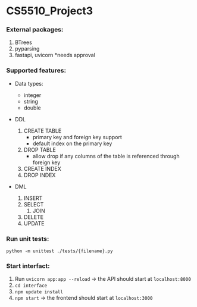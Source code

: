 # CS5510_Project3

### External packages:

1. BTrees
2. pyparsing
3. fastapi, uvicorn \*needs approval

### Supported features:

- Data types:

  - integer
  - string
  - double

- DDL

  1. CREATE TABLE
     - primary key and foreign key support
     - default index on the primary key
  2. DROP TABLE
     - allow drop if any columns of the table is referenced through foreign key
  3. CREATE INDEX
  4. DROP INDEX

- DML
  1. INSERT
  2. SELECT
     1. JOIN
  3. DELETE
  4. UPDATE

### Run unit tests:

`python -m unittest ./tests/{filename}.py`

### Start interfact:

1. Run `uvicorn app:app --reload` -> the API should start at `localhost:8000`
2. `cd interface`
3. `npm update install`
4. `npm start` -> the frontend should start at `localhost:3000`
